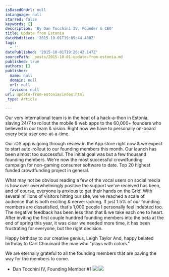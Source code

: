 ```yaml
---
isBasedOnUrl: null
inLanguage: null
starred: false
keywords: []
description: 'By Dan Tocchini IV, Founder & CEO'
title: Update from Estonia
dateModified: '2015-10-01T19:09:44.488Z'
tags:
  - ''
datePublished: '2015-10-01T19:26:42.147Z'
sourcePath: _posts/2015-10-01-update-from-estonia.md
published: true
authors: []
publisher:
  name: null
  domain: null
  url: null
  favicon: null
url: update-from-estonia/index.html
_type: Article

---
```

Our very international team is in the heat of a hack-a-thon in Estonia, slaving 24/7 to rollout the mobile & web apps to the 60,000+ founders who believed in our team & vision. 
Right now we have to personally on-board every beta user one-at-a-time. 

Our iOS app is going through review in the App store right now & we expect to start auto-rollout to our founding members this month. 
Our launch has been almost too successful. The initial goal was but a few thousand founding members. We're now the most successful crowdfunding campaign for non-gaming consumer software to date. Top 20 highest funded crowdfunding project in general. 

What may not be obvious reading a few of the vocal users on social media is how over overwhelmingly positive the support we've received has been, and of course, everyone is anxious to get their hands on the Grid! With several millions of visitors hitting our site, we've reached a scale of audience that is both exciting & nerve-racking. If just 1.5% of our founding members are dissatisfied, that's 1,000 people I personally feel indebted too. The negative feedback has been less than that & we take each one to heart. After inviting the first couple hundred founding members into the beta at the end of spring this year, it was clear we needed more time, it has been frustrating for everyone, but the right decision. 

Happy birthday to our creative genius, Leigh Taylor And, happy belated birthday to Carl Chouinard the man who "plays with colors."

We are eternally grateful to all the founding members that are paving the way for the members to come. 

- Dan Tocchini IV, Founding Member \#1
![](https://the-grid-user-content.s3-us-west-2.amazonaws.com/97df092c-b27d-44ae-9c8a-24aa50c8e334.jpg)
![](https://the-grid-user-content.s3-us-west-2.amazonaws.com/9baccf7f-a982-4a0d-814d-be48f0d92153.jpg)